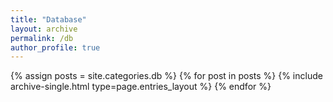```yaml
---
title: "Database"
layout: archive
permalink: /db
author_profile: true
---
```


{% assign posts = site.categories.db %}
{% for post in posts %} {% include archive-single.html type=page.entries_layout %} {% endfor %}
